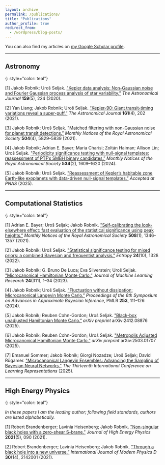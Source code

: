 ```yaml
---
layout: archive
permalink: /publications/
title: "Publications"
author_profile: true
redirect_from:
  - /wordpress/blog-posts/
---
```


You can also find my articles on [my Google Scholar profile](https://scholar.google.com/citations?user=a7rDsQ8AAAAJ&hl=en).

---

## Astronomy
{: style="color: teal"}

[1] Jakob Robnik; Uroš Seljak. ["Kepler data analysis: Non-Gaussian noise and Fourier Gaussian process analysis of star variability.”](https://doi.org/10.3847/1538-3881/ab8460) *The Astronomical Journal* **159**(5), 224 (2020).

[2] Yan Liang; Jakob Robnik; Uroš Seljak. [“Kepler-90: Giant transit-timing variations reveal a super-puff.”](https://doi.org/10.3847/1538-3881/abe6a7) *The Astronomical Journal* **161**(4), 202 (2021).

[3] Jakob Robnik; Uroš Seljak. ["Matched filtering with non-Gaussian noise for planet transit detections.”](https://doi.org/10.1093/mnras/stab1178) *Monthly Notices of the Royal Astronomical Society* **504**(4), 5829–5839 (2021).  

[4] Jakob Robnik; Adrian E. Bayer; Maria Charisi; Zoltán Haiman; Allison Lin; Uroš Seljak. ["Periodicity significance testing with null-signal templates: reassessment of PTF’s SMBH binary candidates.”](https://doi.org/10.1093/mnras/stae2220) *Monthly Notices of the Royal Astronomical Society* **534**(2), 1609–1620 (2024).  

[5] Jakob Robnik; Uroš Seljak. ["Reassessment of Kepler’s habitable zone Earth-like exoplanets with data-driven null-signal templates.”](https://arxiv.org/abs/2509.07409) *Accepted at PNAS* (2025).

---

## Computational Statistics
{: style="color: teal"}

[1] Adrian E. Bayer; Uroš Seljak; Jakob Robnik. ["Self-calibrating the look-elsewhere effect: fast evaluation of the statistical significance using peak heights.”](https://doi.org/10.1093/mnras/stab2331) *Monthly Notices of the Royal Astronomical Society* **508**(1), 1346–1357 (2021).  

[2] Jakob Robnik; Uroš Seljak. ["Statistical significance testing for mixed priors: a combined Bayesian and frequentist analysis.”](https://doi.org/10.3390/e24101328) *Entropy* **24**(10), 1328 (2022).  

[3] Jakob Robnik; G. Bruno De Luca; Eva Silverstein; Uroš Seljak. ["Microcanonical Hamiltonian Monte Carlo.”](https://www.jmlr.org/papers/v24/22-1450.html) *Journal of Machine Learning Research* **24**(311), 1–34 (2023). 

[4] Jakob Robnik; Uroš Seljak. ["Fluctuation without dissipation: Microcanonical Langevin Monte Carlo.”](https://proceedings.mlr.press/v253/robnik24a.html) *Proceedings of the 6th Symposium on Advances in Approximate Bayesian Inference*, PMLR **253**, 111–126 (2024).  

[5] Jakob Robnik; Reuben Cohn-Gordon; Uroš Seljak. ["Black-box unadjusted Hamiltonian Monte Carlo.”](https://doi.org/10.48550/arXiv.2412.08876) *arXiv preprint* arXiv:2412.08876 (2025).

[6] Jakob Robnik; Reuben Cohn-Gordon; Uroš Seljak. ["Metropolis Adjusted Microcanonical Hamiltonian Monte Carlo.”](https://doi.org/10.48550/arXiv.2503.01707) *arXiv preprint* arXiv:2503.01707 (2025). 

[7] Emanuel Sommer; Jakob Robnik; Giorgi Nozadze; Uroš Seljak; David Rügamer. ["Microcanonical Langevin Ensembles: Advancing the Sampling of Bayesian Neural Networks.”](https://openreview.net/forum?id=QMtrW8Ej98) *The Thirteenth International Conference on Learning Representations* (2025).  

---

## High Energy Physics
{: style="color: teal"}

*In these papers I am the leading author; following field standards, authors are listed alphabetically.*

[1] Robert Brandenberger; Lavinia Heisenberg; Jakob Robnik. ["Non-singular black holes with a zero-shear S-brane.”](https://doi.org/10.1007/JHEP05(2021)090) *Journal of High Energy Physics* **2021**(5), 090 (2021).  

[2] Robert Brandenberger; Lavinia Heisenberg; Jakob Robnik. ["Through a black hole into a new universe.”](https://doi.org/10.1142/S0218271821420013) *International Journal of Modern Physics D* **30**(14), 2142001 (2021).  
